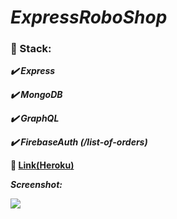 # ***ExpressRoboShop***

### :scroll: Stack:

   ***:heavy_check_mark: Express***
   
   ***:heavy_check_mark: MongoDB***
   
   ***:heavy_check_mark: GraphQL***
   
   ***:heavy_check_mark: FirebaseAuth (/list-of-orders)***

**:link:  [Link(Heroku)](https://expressjs-roboshop.herokuapp.com/)**

***Screenshot:***

![](https://lh3.googleusercontent.com/jJNxj_wnUO2k1YcsNbNRhIK7O9XZVVpdH36qLbOpeYILjAHySMHbzowaw_A-2WDeSfmFvoGrPsxQE2z_0Fr8HvQbQV07yxRWusZkhsVARWfsBJr7VjJs78kzjHZj-5YuAxXGQpfgj_fDvimnbpIOMlvO8Vi4p3yXxBnx0JICnoTJSwoAr_f4LZr8-qXtbFzlEjYkKnJ9CawYnl5lqrAIQpC7Q8WZr_auI4zD6ntXg4IuxIKYZYIq5eeppBbN7uw_1MhJ4-O3mHxksgfYvs8WWuurLGP1MLKtDFhaehDAvewY9zHvsnNJE6YPXqXT9zDKNJGYQbW-Uk86bxKhwaY8A51mcTqks-N9gYLfKNUtC1Zwt4CD5BeVZ9xcF7idlwvJAwmmUWWrbZEugHdl6L8NqYFmCSRrG5SYSp9kONleUL3RR0a2EF-KqPd47mFGcX58J8jGGnT3357jd4HW35vJMomO66nh-gx_1omRyGzHVaZWXvZGJ6H7KQELfQ_wXgRoePx4-fzk1Cmf3hJ4FX8KOk5HNR7tjceaiAZHw2PNmA9K1sTx6WfqXmySr6zuWmJA7nweE_Jh7IPqYjDcpDy-xKBDY7CAIbD16wiJVZcl80fKNsw4xRrT_pn3z8JDz9Kk2l-Ga43yS1dgfM7hZrzFslxjvaB0eZuuM8MttMtZ4_2Q_w3TWeCQdJo=w452-h625-no)

